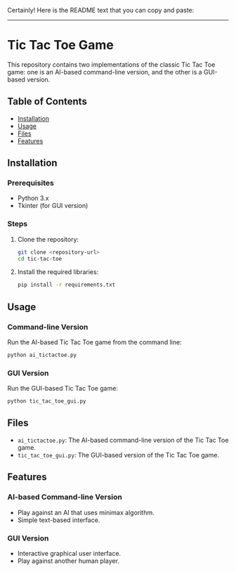 Certainly! Here is the README text that you can copy and paste:

---

# Tic Tac Toe Game

This repository contains two implementations of the classic Tic Tac Toe game: one is an AI-based command-line version, and the other is a GUI-based version.

## Table of Contents

- [Installation](#installation)
- [Usage](#usage)
- [Files](#files)
- [Features](#features)

## Installation

### Prerequisites

- Python 3.x
- Tkinter (for GUI version)

### Steps

1. Clone the repository:
    ```sh
    git clone <repository-url>
    cd tic-tac-toe
    ```

2. Install the required libraries:
    ```sh
    pip install -r requirements.txt
    ```

## Usage

### Command-line Version

Run the AI-based Tic Tac Toe game from the command line:
```sh
python ai_tictactoe.py
```

### GUI Version

Run the GUI-based Tic Tac Toe game:
```sh
python tic_tac_toe_gui.py
```

## Files

- `ai_tictactoe.py`: The AI-based command-line version of the Tic Tac Toe game.
- `tic_tac_toe_gui.py`: The GUI-based version of the Tic Tac Toe game.

## Features

### AI-based Command-line Version

- Play against an AI that uses minimax algorithm.
- Simple text-based interface.

### GUI Version

- Interactive graphical user interface.
- Play against another human player.
